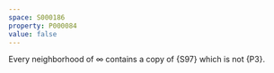 ```yaml
---
space: S000186
property: P000084
value: false
---
```


Every neighborhood of $\infty$ contains a copy of
{S97} which is not {P3}.
